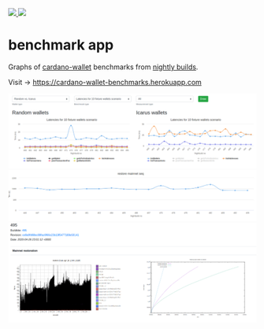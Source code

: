 <a href="https://github.com/piotr-iohk/benchmark_app/actions?query=workflow%3ATests">
  <img src="https://github.com/piotr-iohk/benchmark_app/workflows/Tests/badge.svg" />
</a>

<a href="https://codecov.io/gh/piotr-iohk/benchmark_app">
  <img src="https://codecov.io/gh/piotr-iohk/benchmark_app/branch/master/graph/badge.svg" />
</a>

# benchmark app

Graphs of [cardano-wallet](https://github.com/input-output-hk/cardano-wallet) benchmarks from [nightly builds](https://buildkite.com/input-output-hk/cardano-wallet-nightly).

Visit -> https://cardano-wallet-benchmarks.herokuapp.com

<img src="https://github.com/piotr-iohk/benchmark_app/blob/master/.github/1.png" />
<img src="https://github.com/piotr-iohk/benchmark_app/blob/master/.github/2.png" />
<img src="https://github.com/piotr-iohk/benchmark_app/blob/master/.github/3.png" />
